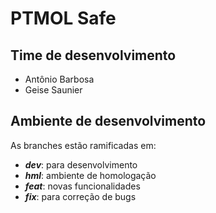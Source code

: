 # PTMOL Safe

## Time de desenvolvimento
- Antônio Barbosa
- Geise Saunier

## Ambiente de desenvolvimento 

As branches estão ramificadas em: 
- **_dev_**: para desenvolvimento
- **_hml_**: ambiente de homologação
- **_feat_**: novas funcionalidades
- **_fix_**: para correção de bugs 
